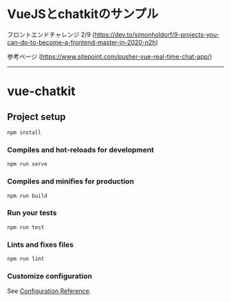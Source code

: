 # VueJSとchatkitのサンプル

フロントエンドチャレンジ 2/9
(https://dev.to/simonholdorf/9-projects-you-can-do-to-become-a-frontend-master-in-2020-n2h)

参考ページ
(https://www.sitepoint.com/pusher-vue-real-time-chat-app/)

---

# vue-chatkit

## Project setup
```
npm install
```

### Compiles and hot-reloads for development
```
npm run serve
```

### Compiles and minifies for production
```
npm run build
```

### Run your tests
```
npm run test
```

### Lints and fixes files
```
npm run lint
```

### Customize configuration
See [Configuration Reference](https://cli.vuejs.org/config/).
